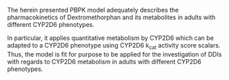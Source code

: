 The herein presented PBPK model adequately describes the pharmacokinetics of Dextromethorphan and its metabolites in adults with different CYP2D6 phenotypes.

In particular, it applies quantitative metabolism by CYP2D6 which can be adapted to a CYP2D6 phenotype using CYP2D6 k<sub>cat</sub> activity score scalars. Thus, the model is fit for purpose to be applied for the investigation of DDIs with regards to CYP2D6 metabolism in adults with different CYP2D6 phenotypes.

